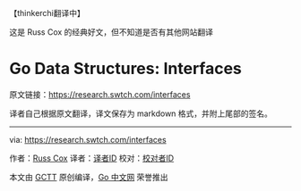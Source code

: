 【thinkerchi翻译中】

这是 Russ Cox 的经典好文，但不知道是否有其他网站翻译

# Go Data Structures: Interfaces

原文链接：https://research.swtch.com/interfaces

译者自己根据原文翻译，译文保存为 markdown 格式，并附上尾部的签名。

----------------

via: https://research.swtch.com/interfaces

作者：[Russ Cox](https://swtch.com/~rsc/)
译者：[译者ID](https://github.com/译者ID)
校对：[校对者ID](https://github.com/校对者ID)

本文由 [GCTT](https://github.com/studygolang/GCTT) 原创编译，[Go 中文网](https://studygolang.com/) 荣誉推出
